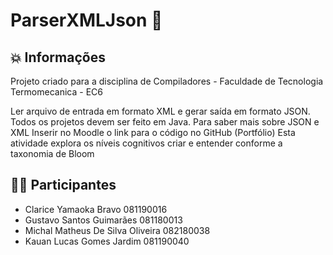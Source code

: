 # ParserXMLJson  📝

## 💥 Informações 
Projeto criado para a disciplina de Compiladores - Faculdade de Tecnologia Termomecanica - EC6
</br>

Ler arquivo de entrada em formato XML e gerar saída em formato JSON.
Todos os projetos devem ser feito em Java.
Para saber mais sobre JSON e XML
Inserir no Moodle o link para o código no GitHub (Portfólio)
Esta atividade explora os níveis cognitivos criar e entender conforme a taxonomia de Bloom

## 👨‍💻  Participantes
- Clarice Yamaoka Bravo 081190016
- Gustavo Santos Guimarães 081180013
- Michal Matheus De Silva Oliveira 082180038
- Kauan Lucas Gomes Jardim 081190040


